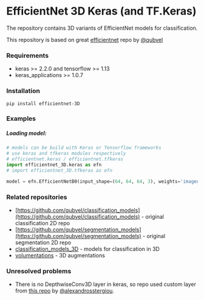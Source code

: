# EfficientNet 3D Keras (and TF.Keras)

The repository contains 3D variants of EfficientNet models for classification. 

This repository is based on great [efficientnet](https://github.com/qubvel/efficientnet) repo by [@qubvel](https://github.com/qubvel/)

### Requirements

* keras >= 2.2.0 and tensorflow >= 1.13
* keras_applications >= 1.0.7

### Installation

`pip install efficientnet-3D` 

### Examples 

##### Loading model:

```python
# models can be build with Keras or Tensorflow frameworks
# use keras and tfkeras modules respectively
# efficientnet.keras / efficientnet.tfkeras
import efficientnet_3D.keras as efn 
# import efficientnet_3D.tfkeras as efn

model = efn.EfficientNetB0(input_shape=(64, 64, 64, 3), weights='imagenet')
```

### Related repositories

 * [https://github.com/qubvel/classification_models](https://github.com/qubvel/classification_models) - original classification 2D repo
 * [https://github.com/qubvel/segmentation_models](https://github.com/qubvel/segmentation_models) - original segmentation 2D repo
 * [classification_models_3D](https://github.com/ZFTurbo/classification_models_3D) - models for classification in 3D
 * [volumentations](https://github.com/ZFTurbo/volumentations) - 3D augmentations
 
### Unresolved problems

* There is no DepthwiseConv3D layer in keras, so repo used custom layer from [this repo](https://github.com/alexandrosstergiou/keras-DepthwiseConv3D) by [@alexandrosstergiou]( https://github.com/alexandrosstergiou/keras-DepthwiseConv3D).
